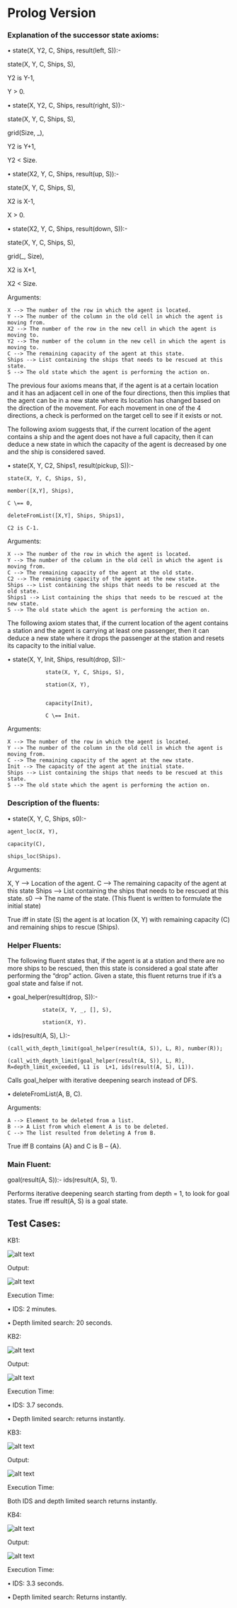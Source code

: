 # Prolog Version

### Explanation of the successor state axioms:

•	state(X, Y2, C, Ships, result(left, S)):-

  state(X, Y, C, Ships, S),
  
  Y2 is Y-1,
  
  Y > 0.

•	state(X, Y2, C, Ships, result(right, S)):-

  state(X, Y, C, Ships, S),
  
  grid(Size, _),
  
  Y2 is Y+1,
  
  Y2 < Size.
  

•	state(X2, Y, C, Ships, result(up, S)):-

  state(X, Y, C, Ships, S),
  
  X2 is X-1,
  
  X > 0.
  

•	state(X2, Y, C, Ships, result(down, S)):-

  state(X, Y, C, Ships, S),
  
  grid(_, Size),
  
  X2 is X+1,
  
  X2 < Size.
  
  
Arguments:

	X --> The number of the row in which the agent is located.
	Y --> The number of the column in the old cell in which the agent is moving from.
	X2 --> The number of the row in the new cell in which the agent is moving to.
	Y2 --> The number of the column in the new cell in which the agent is moving to.
	C --> The remaining capacity of the agent at this state.
	Ships --> List containing the ships that needs to be rescued at this state.
	S --> The old state which the agent is performing the action on.


The previous four axioms means that, if the agent is at a certain location and it has an adjacent cell in one of the four directions, then this implies that the agent can be in a new state where its location has changed based on the direction of the movement. For each movement in one of the 4 directions, a check is performed on the target cell to see if it exists or not.


The following axiom suggests that, if the current location of the agent contains a ship and the agent does not have a full capacity, then it can deduce a new state in which the capacity of the agent is decreased by one and the ship is considered saved.

•	state(X, Y, C2, Ships1, result(pickup, S)):-

    state(X, Y, C, Ships, S),
    
    member([X,Y], Ships),
    
    C \== 0,
    
    deleteFromList([X,Y], Ships, Ships1),
    
    C2 is C-1.

Arguments:

	X --> The number of the row in which the agent is located.
	Y --> The number of the column in the old cell in which the agent is moving from.
	C --> The remaining capacity of the agent at the old state.
	C2 --> The remaining capacity of the agent at the new state.
	Ships --> List containing the ships that needs to be rescued at the old state.
	Ships1 --> List containing the ships that needs to be rescued at the new state.
	S --> The old state which the agent is performing the action on.	


The following axiom states that, if the current location of the agent contains a station and the agent is carrying at least one passenger, then it can deduce a new state where it drops the passenger at the station and resets its capacity to the initial value.

•	state(X, Y, Init, Ships, result(drop, S)):-

                state(X, Y, C, Ships, S),
		
                station(X, Y),
		
		
                capacity(Init),
		
                C \== Init.

Arguments:

	X --> The number of the row in which the agent is located.
	Y --> The number of the column in the old cell in which the agent is moving from.
	C --> The remaining capacity of the agent at the new state.
	Init --> The capacity of the agent at the initial state.
	Ships --> List containing the ships that needs to be rescued at this state.
	S --> The old state which the agent is performing the action on.	

### Description of the fluents:

•	state(X, Y, C, Ships, s0):-

    agent_loc(X, Y),
    
    capacity(C),
    
    ships_loc(Ships).

Arguments:

  X, Y --> Location of the agent.
  C --> The remaining capacity of the agent at this state
  Ships --> List containing the ships that needs to be rescued at this state.
  s0 --> The name of the state. (This fluent is written to formulate the initial state)

True iff in state (S) the agent is at location (X, Y) with remaining capacity (C) and remaining ships to rescue (Ships). 

### Helper Fluents:

The following fluent states that, if the agent is at a station and there are no more ships to be rescued, then this state is considered a goal state after performing the “drop” action. Given a state, this fluent returns true if it’s a goal state and false if not.
 
•	goal_helper(result(drop, S)):-

               state(X, Y, _, [], S),
	       
               station(X, Y).

•	ids(result(A, S), L):-

	(call_with_depth_limit(goal_helper(result(A, S)), L, R), number(R));
	
	(call_with_depth_limit(goal_helper(result(A, S)), L, R), R=depth_limit_exceeded, L1 is  L+1, ids(result(A, S), L1)).

Calls goal_helper with iterative deepening search instead of DFS.


•	deleteFromList(A, B, C).

Arguments: 

	A --> Element to be deleted from a list.
	B --> A List from which element A is to be deleted.
	C --> The list resulted from deleting A from B.

True iff B contains {A} and C is B – {A}.

### Main Fluent:

goal(result(A, S)):-
	ids(result(A, S), 1).

Performs iterative deepening search starting from depth = 1, to look for goal states.
True iff result(A, S) is a goal state.


## Test Cases:

KB1:

![alt text](https://github.com/moo3030/Coast-Guard-Ai-Project/blob/main/Results/KB1.png)
 
Output: 

![alt text](https://github.com/moo3030/Coast-Guard-Ai-Project/blob/main/Results/Out1.png)
 
 
Execution Time: 
	
•	IDS: 2 minutes.

•	Depth limited search: 20 seconds.

KB2:

![alt text](https://github.com/moo3030/Coast-Guard-Ai-Project/blob/main/Results/KB2.png)

Output:

![alt text](https://github.com/moo3030/Coast-Guard-Ai-Project/blob/main/Results/Out2.png)

Execution Time: 
	
•	IDS: 3.7 seconds.

•	Depth limited search: returns instantly.


KB3:

 ![alt text](https://github.com/moo3030/Coast-Guard-Ai-Project/blob/main/Results/KB3.png)

Output:

 ![alt text](https://github.com/moo3030/Coast-Guard-Ai-Project/blob/main/Results/Out3.png)


Execution Time: 

Both IDS and depth limited search returns instantly.

KB4:

![alt text](https://github.com/moo3030/Coast-Guard-Ai-Project/blob/main/Results/KB4.png)
 
Output:

 ![alt text](https://github.com/moo3030/Coast-Guard-Ai-Project/blob/main/Results/Out4.png)


Execution Time: 

•	IDS: 3.3 seconds.

•	Depth limited search: Returns instantly. 
